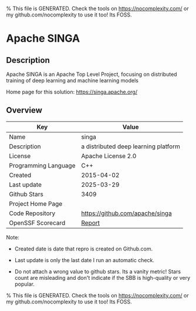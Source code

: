 
% This file is GENERATED. Check the tools on https://nocomplexity.com/ or my github.com/nocomplexity to use it too! Its FOSS. 

# Apache SINGA

## Description 

Apache SINGA is an Apache Top Level Project, focusing on distributed training of deep learning and machine learning models

Home page for this solution: https://singa.apache.org/ 

## Overview 

| Key | Value |
| --- | --- |
| Name | singa |
| Description | a distributed deep learning platform |
| License | Apache License 2.0 |
| Programming Language | C++ |
| Created | 2015-04-02 |
| Last update | 2025-03-29 |
| Github Stars | 3409 |
| Project Home Page |  |
| Code Repository | https://github.com/apache/singa |
| OpenSSF Scorecard | [Report](https://securityscorecards.dev/viewer/?uri=github.com/apache/singa) |

Note:
 - Created date is date that repro is created on Github.com. 

- Last update is only the last date I run an automatic check. 

- Do not attach a wrong value to github stars. Its a vanity metric! Stars count are misleading and 
don't indicate if the SBB is high-quality or very popular.

% This file is GENERATED. Check the tools on https://nocomplexity.com/ or my github.com/nocomplexity to use it too! Its FOSS. 

